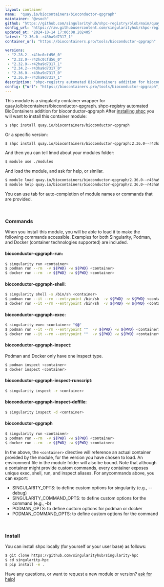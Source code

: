 ```yaml
---
layout: container
name:  "quay.io/biocontainers/bioconductor-qpgraph"
maintainer: "@vsoch"
github: "https://github.com/singularityhub/shpc-registry/blob/main/quay.io/biocontainers/bioconductor-qpgraph/container.yaml"
config_url: "https://raw.githubusercontent.com/singularityhub/shpc-registry/main/quay.io/biocontainers/bioconductor-qpgraph/container.yaml"
updated_at: "2024-10-14 17:06:08.202405"
latest: "2.36.0--r43ha9d7317_1"
container_url: "https://biocontainers.pro/tools/bioconductor-qpgraph"

versions:
 - "2.28.2--r41hc0cfd56_0"
 - "2.32.0--r42hc0cfd56_0"
 - "2.32.0--r42ha9d7317_1"
 - "2.34.2--r43ha9d7317_0"
 - "2.36.0--r43ha9d7317_0"
 - "2.36.0--r43ha9d7317_1"
description: "shpc-registry automated BioContainers addition for bioconductor-qpgraph"
config: {"url": "https://biocontainers.pro/tools/bioconductor-qpgraph", "maintainer": "@vsoch", "description": "shpc-registry automated BioContainers addition for bioconductor-qpgraph", "latest": {"2.36.0--r43ha9d7317_1": "sha256:b84f1fb46e9031e7ede17184b1790fa31f2df86582c6d295de4e81810298b1f6"}, "tags": {"2.28.2--r41hc0cfd56_0": "sha256:18fb1092f84b0cc109752555579b89973af1b33dbf16edb5aec874cc85b1da9e", "2.32.0--r42hc0cfd56_0": "sha256:501140b6cf1a67e2afde2d9cce227568a724e9b981abb14c2771887542a92251", "2.32.0--r42ha9d7317_1": "sha256:b5389b0febd95529d99cc63986745163e10bcf48e46a6644fe7b5ef804b63200", "2.34.2--r43ha9d7317_0": "sha256:4198cbe8cab6e9365968adc29e9282df1f4e123c7eb93f931ea5423a3cc634f6", "2.36.0--r43ha9d7317_0": "sha256:c2a7417bc4fdf3571c3f9f4b0039bd16848187cb5d03258ccc1a509d88cfbc9b", "2.36.0--r43ha9d7317_1": "sha256:b84f1fb46e9031e7ede17184b1790fa31f2df86582c6d295de4e81810298b1f6"}, "docker": "quay.io/biocontainers/bioconductor-qpgraph"}
---
```


This module is a singularity container wrapper for quay.io/biocontainers/bioconductor-qpgraph.
shpc-registry automated BioContainers addition for bioconductor-qpgraph
After [installing shpc](#install) you will want to install this container module:


```bash
$ shpc install quay.io/biocontainers/bioconductor-qpgraph
```

Or a specific version:

```bash
$ shpc install quay.io/biocontainers/bioconductor-qpgraph:2.36.0--r43ha9d7317_1
```

And then you can tell lmod about your modules folder:

```bash
$ module use ./modules
```

And load the module, and ask for help, or similar.

```bash
$ module load quay.io/biocontainers/bioconductor-qpgraph/2.36.0--r43ha9d7317_1
$ module help quay.io/biocontainers/bioconductor-qpgraph/2.36.0--r43ha9d7317_1
```

You can use tab for auto-completion of module names or commands that are provided.

<br>

### Commands

When you install this module, you will be able to load it to make the following commands accessible.
Examples for both Singularity, Podman, and Docker (container technologies supported) are included.

#### bioconductor-qpgraph-run:

```bash
$ singularity run <container>
$ podman run --rm  -v ${PWD} -w ${PWD} <container>
$ docker run --rm  -v ${PWD} -w ${PWD} <container>
```

#### bioconductor-qpgraph-shell:

```bash
$ singularity shell -s /bin/sh <container>
$ podman run --it --rm --entrypoint /bin/sh  -v ${PWD} -w ${PWD} <container>
$ docker run --it --rm --entrypoint /bin/sh  -v ${PWD} -w ${PWD} <container>
```

#### bioconductor-qpgraph-exec:

```bash
$ singularity exec <container> "$@"
$ podman run --it --rm --entrypoint ""  -v ${PWD} -w ${PWD} <container> "$@"
$ docker run --it --rm --entrypoint ""  -v ${PWD} -w ${PWD} <container> "$@"
```

#### bioconductor-qpgraph-inspect:

Podman and Docker only have one inspect type.

```bash
$ podman inspect <container>
$ docker inspect <container>
```

#### bioconductor-qpgraph-inspect-runscript:

```bash
$ singularity inspect -r <container>
```

#### bioconductor-qpgraph-inspect-deffile:

```bash
$ singularity inspect -d <container>
```



#### bioconductor-qpgraph

```bash
$ singularity run <container>
$ podman run --rm  -v ${PWD} -w ${PWD} <container>
$ docker run --rm  -v ${PWD} -w ${PWD} <container>
```


In the above, the `<container>` directive will reference an actual container provided
by the module, for the version you have chosen to load. An environment file in the
module folder will also be bound. Note that although a container
might provide custom commands, every container exposes unique exec, shell, run, and
inspect aliases. For anycommands above, you can export:

 - SINGULARITY_OPTS: to define custom options for singularity (e.g., --debug)
 - SINGULARITY_COMMAND_OPTS: to define custom options for the command (e.g., -b)
 - PODMAN_OPTS: to define custom options for podman or docker
 - PODMAN_COMMAND_OPTS: to define custom options for the command

<br>

### Install

You can install shpc locally (for yourself or your user base) as follows:

```bash
$ git clone https://github.com/singularityhub/singularity-hpc
$ cd singularity-hpc
$ pip install -e .
```

Have any questions, or want to request a new module or version? [ask for help!](https://github.com/singularityhub/singularity-hpc/issues)